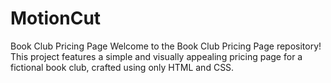 # MotionCut 

Book Club Pricing Page
Welcome to the Book Club Pricing Page repository! This project features a simple and visually appealing pricing page for a fictional book club, crafted using only HTML and CSS.
